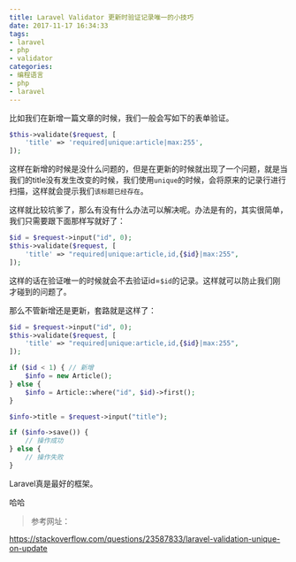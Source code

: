 ```yaml
---
title: Laravel Validator 更新时验证记录唯一的小技巧
date: 2017-11-17 16:34:33
tags:
- laravel
- php
- validator
categories:
- 编程语言
- php
- laravel
---
```

比如我们在新增一篇文章的时候，我们一般会写如下的表单验证。

````php
$this->validate($request, [
    'title' => 'required|unique:article|max:255',
]);
````

这样在新增的时候是没什么问题的，但是在更新的时候就出现了一个问题，就是当我们的title没有发生改变的时候，我们使用`unique`的时候，会将原来的记录行进行扫描，这样就会提示我们`该标题已经存在`。

这样就比较坑爹了，那么有没有什么办法可以解决呢。办法是有的，其实很简单，我们只需要跟下面那样写就好了：

````php
$id = $request->input("id", 0);
$this->validate($request, [
    'title' => "required|unique:article,id,{$id}|max:255",
]);
````

这样的话在验证唯一的时候就会不去验证id=`$id`的记录。这样就可以防止我们刚才碰到的问题了。

那么不管新增还是更新，套路就是这样了：

````php
$id = $request->input("id", 0);
$this->validate($request, [
    'title' => "required|unique:article,id,{$id}|max:255",
]);

if ($id < 1) { // 新增
    $info = new Article();
} else {
    $info = Article::where("id", $id)->first();
}

$info->title = $request->input("title");

if ($info->save()) {
    // 操作成功
} else {
    // 操作失败
}
````

Laravel真是最好的框架。

哈哈

> 参考网址：

https://stackoverflow.com/questions/23587833/laravel-validation-unique-on-update
